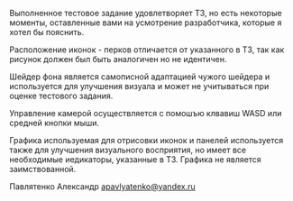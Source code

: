 Выполненное тестовое задание удовлетворяет ТЗ, но есть некоторые моменты, оставленные вами на усмотрение разработчика, которые я хотел бы пояснить.

Расположение иконок - перков отличается от указанного в ТЗ, так как рисунок должен был быть аналогичен но не идентичен.

Шейдер фона является самописной адаптацией чужого шейдера и используется для улучшения визуала и может не учитываться при оценке тестового задания.

Управление камерой осуществляется с помошъю клвавиш WASD или средней кнопки мыши.

Графика используемая для отрисовки иконок и панелей используется также для улучшения визуального восприятия, но имеет все необходимые иедикаторы, указанные в ТЗ. 
Графика не является заимствованной.

Павлятенко Александр apavlyatenko@yandex.ru
